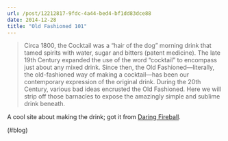 ```yaml
---
url: /post/12212817-9fdc-4a44-bed4-bf1dd83dce88
date: 2014-12-28
title: "Old Fashioned 101"
---
```


> Circa 1800, the Cocktail was a “hair of the dog” morning drink that tamed spirits with water, sugar and bitters (patent medicine). The late 19th Century expanded the use of the word “cocktail” to encompass just about any mixed drink. Since then, the Old Fashioned—literally, the old-fashioned way of making a cocktail—has been our contemporary expression of the original drink. During the 20th Century, various bad ideas encrusted the Old Fashioned. Here we will strip off those barnacles to expose the amazingly simple and sublime drink beneath. 



A cool site about making the drink; got it from [Daring Fireball][1].



(#blog)



 [1]: http://daringfireball.net/linked/2014/12/26/old-fashioned-101